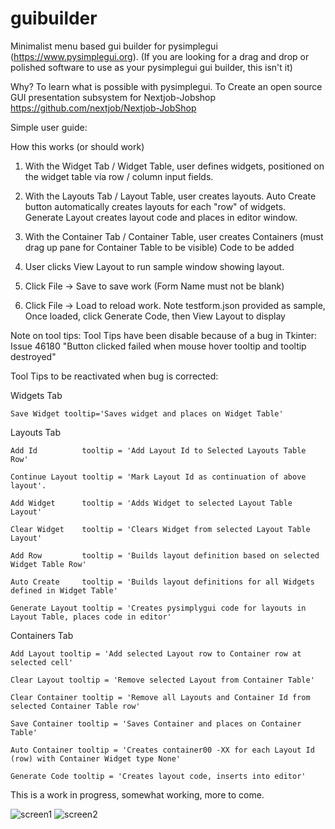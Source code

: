 # guibuilder
 Minimalist menu based gui builder for pysimplegui (https://www.pysimplegui.org).
 (If you are looking for a drag and drop or polished software to use as your 
    pysimplegui gui builder, this isn't it)
 
 Why? 
    To learn what is possible with pysimplegui.
    To Create an open source GUI presentation subsystem for Nextjob-Jobshop
        https://github.com/nextjob/Nextjob-JobShop
 

 Simple user guide:

 How this works (or should work)

  1) With the Widget Tab / Widget Table, user defines widgets, positioned on the widget table via row / column input fields.
  
  2) With the Layouts Tab / Layout Table, user creates layouts.
   Auto Create button automatically creates layouts for each "row" of widgets.
   Generate Layout creates layout code and places in editor window.
  
  3) With the Container Tab / Container Table, user creates Containers (must drag up pane for Container Table to be visible) 
       Code to be added
  
  4) User clicks View Layout to run sample window showing layout.

  5) Click File -> Save to save work (Form Name must not be blank)
  
  6) Click File -> Load to reload work.
     Note testform.json provided as sample, Once loaded, click Generate Code, then  View Layout to display
     
 Note on tool tips:
 Tool Tips have been disable because of a bug in Tkinter:
     Issue 46180 "Button clicked failed when mouse hover tooltip and tooltip destroyed"
     
 Tool Tips to be reactivated when bug is corrected:
 
   Widgets Tab
    
    Save Widget tooltip='Saves widget and places on Widget Table'
    
   Layouts Tab
   
    Add Id          tooltip = 'Add Layout Id to Selected Layouts Table Row'
    
    Continue Layout tooltip = 'Mark Layout Id as continuation of above layout'.
   
    Add Widget      tooltip = 'Adds Widget to selected Layout Table Layout'
    
    Clear Widget    tooltip = 'Clears Widget from selected Layout Table Layout'
    
    Add Row         tooltip = 'Builds layout definition based on selected Widget Table Row'
    
    Auto Create     tooltip = 'Builds layout definitions for all Widgets defined in Widget Table'
    
    Generate Layout tooltip = 'Creates pysimplygui code for layouts in Layout Table, places code in editor'
    
   Containers Tab

    Add Layout tooltip = 'Add selected Layout row to Container row at selected cell'

    Clear Layout tooltip = 'Remove selected Layout from Container Table'
    
    Clear Container tooltip = 'Remove all Layouts and Container Id from selected Container Table row'
    
    Save Container tooltip = 'Saves Container and places on Container Table'
    
    Auto Container tooltip = 'Creates container00 -XX for each Layout Id (row) with Container Widget type None'
    
    Generate Code tooltip = 'Creates layout code, inserts into editor'
    
 
 This is a work in progress, somewhat working, more to come.
 
![screen1](https://user-images.githubusercontent.com/49209806/185527042-8261d501-4b3a-45da-9c01-87a940af83fc.JPG)
![screen2](https://user-images.githubusercontent.com/49209806/185527170-82610728-65fb-4283-8e07-ac1f7f6c1eb8.JPG)
